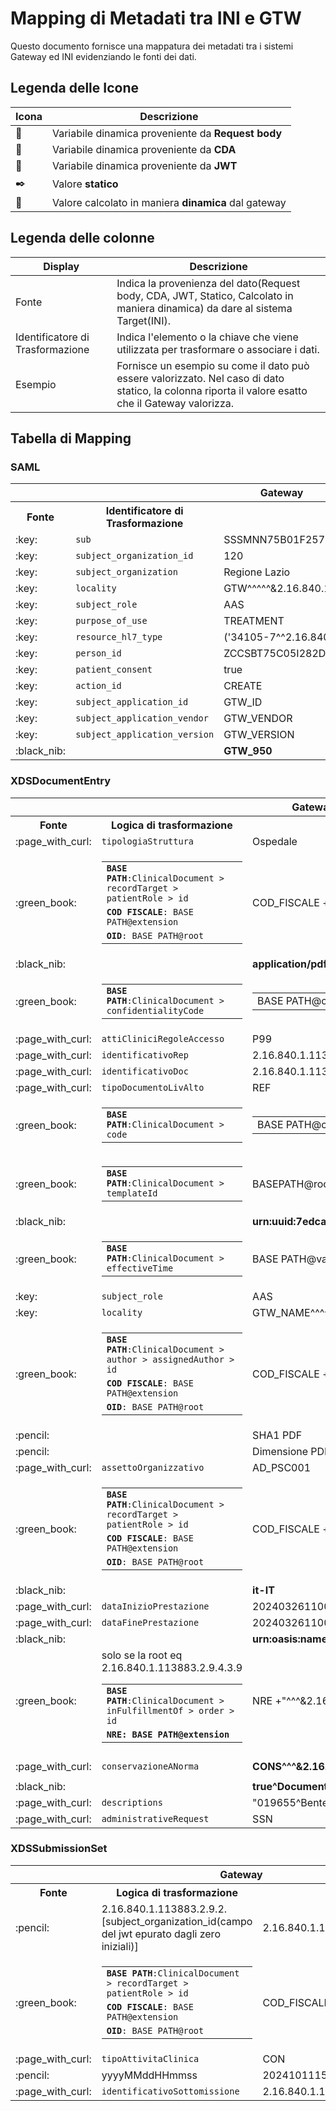 # Mapping di Metadati tra INI e GTW

Questo documento fornisce una mappatura dei metadati tra i sistemi Gateway ed INI evidenziando le fonti dei dati.

## Legenda delle Icone

| Icona             | Descrizione                                          |
|-------------------|------------------------------------------------------|
| :page_with_curl:  | Variabile dinamica proveniente da **Request body**   |
| :green_book:      | Variabile dinamica proveniente da **CDA**            |
| :key:             | Variabile dinamica proveniente da **JWT**            |
| :black_nib:       | Valore **statico**                                   |
| :pencil:          | Valore calcolato in maniera **dinamica** dal gateway | 

## Legenda delle colonne

| Display                           | Descrizione                                                                                                                                         |
|-----------------------------------|-----------------------------------------------------------------------------------------------------------------------------------------------------|
| Fonte                             | Indica la provenienza del dato(Request body, CDA, JWT, Statico, Calcolato in maniera dinamica) da dare al sistema Target(INI).                      |
| Identificatore di Trasformazione  | Indica l'elemento o la chiave che viene utilizzata per trasformare o associare i dati.                                                              |
| Esempio                           | Fornisce un esempio su come il dato può essere valorizzato. Nel caso di dato statico, la colonna riporta il valore esatto che il Gateway valorizza. |


## Tabella di Mapping
<h3>SAML</h3>
<table>
    <tr>
        <th colspan="3">Gateway</th>
        <th rowspan="2">INI</th>
    </tr>
    <tr>
        <th>Fonte</th>
        <th>Identificatore di Trasformazione</th>
        <th>Esempio</th>
    </tr>
    <tr>
        <td>:key:</td>
        <td><code>sub</code></td>
        <td>SSSMNN75B01F257L^^^&2.16.840.1.113883.2.9.4.3.2&ISO</td>
        <td><code>urn:oasis:names:tc:xacml:1.0:subject:subject-id</code></td>
    </tr>
    <tr>
        <td>:key:</td>
        <td><code>subject_organization_id</code></td>
        <td>120</td>
        <td><code>urn:oasis:names:tc:xspa:1.0:subject:organization-id</code></td>
    </tr>
    <tr>
        <td>:key:</td>
        <td><code>subject_organization</code></td>
        <td>Regione Lazio</td>
        <td><code>urn:oasis:names:tc:xspa:1.0:subject:organization</code></td>
    </tr>
    <tr>
        <td>:key:</td>
        <td><code>locality</code></td>
        <td>GTW^^^^^&2.16.840.1.113883.2.9.4.1.3&ISO^^^^GTW_STRUTTURA</td>
        <td><code>urn:oasis:names:tc:xspa:1.0:environment:locality</code></td>
    </tr>
    <tr>
        <td>:key:</td>
        <td><code>subject_role</code></td>
        <td>AAS</td>
        <td><code>urn:oasis:names:tc:xacml:2.0:subject:role</code></td>
    </tr>
    <tr>
        <td>:key:</td>
        <td><code>purpose_of_use</code></td>
        <td>TREATMENT</td>
        <td><code>urn:oasis:names:tc:xspa:1.0:subject:purposeofuse</code></td>
    </tr>
    <tr>
        <td>:key:</td>
        <td><code>resource_hl7_type</code></td>
        <td>('34105-7^^2.16.840.1.113883.6.1')</td>
        <td><code>urn:oasis:names:tc:xspa:1.0:resource:hl7:type</code></td>
    </tr>
    <tr>
        <td>:key:</td>
        <td><code>person_id</code></td>
        <td>ZCCSBT75C05I282D^^^&2.16.840.1.113883.2.9.4.3.2&ISO</td>
        <td><code>urn:oasis:names:tc:xacml:1.0:resource:resource-id</code></td>
    </tr>
    <tr>
        <td>:key:</td>
        <td><code>patient_consent</code></td>
        <td>true</td>
        <td><code>urn:oasis:names:tc:xspa:1.0:resource:patient:consent</code></td>
    </tr>
    <tr>
        <td>:key:</td>
        <td><code>action_id</code></td>
        <td>CREATE</td>
        <td><code>urn:oasis:names:tc:xacml:1.0:action:action-id</code></td>
    </tr>
    <tr>
        <td>:key:</td>
        <td><code>subject_application_id</code></td>
        <td>GTW_ID</td>
        <td><code>SubjectApplicationId</code></td>
    </tr>
    <tr>
        <td>:key:</td>
        <td><code>subject_application_vendor</code></td>
        <td>GTW_VENDOR</td>
        <td><code>SubjectApplicationVendor</code></td>
    </tr>
    <tr>
        <td>:key:</td>
        <td><code>subject_application_version</code></td>
        <td>GTW_VERSION</td>
        <td><code>SubjectApplicationVersion</code></td>
    </tr>
    <tr>
        <td>:black_nib:</td>
        <td></td>
        <td><strong>GTW_950</strong></td>
        <td><code>SubjectAuthenticator</code></td>
    </tr>
</table>
 
<h3>XDSDocumentEntry</h3>

<table>
    <tr>
        <th colspan="3">Gateway</th>
        <th rowspan="2">INI</th>
    </tr>
    <tr>
        <th>Fonte</th>
        <th>Logica di trasformazione</th>
        <th>Esempio</th>
    </tr>
    <tr>
        <td>:page_with_curl:</td>
        <td><code>tipologiaStruttura</code></td>
        <td>Ospedale</td>
        <td><code>healthcareFacilityTypeCode</code></td>
    </tr>
    <tr>
        <td>:green_book:</td> 
        <td>
            <table>
                <tr>
                    <td><code><strong>BASE PATH</strong>:ClinicalDocument &gt; recordTarget &gt; patientRole &gt; id</code>
                    </td>
                </tr>
                <tr>
                    <td><code><strong>COD FISCALE</strong>: BASE PATH@extension</code></td>
                </tr>
                <tr>
                    <td><code><strong>OID</strong>: BASE PATH@root</code></td>
                </tr>
            </table>
        </td> 
        <td>COD_FISCALE + "^^^&" + OID + "&ISO"</td>
        <td><code>patientId</code></td>
    </tr>
    <tr>
        <td>:black_nib:</td>
        <td></td>
        <td><strong>application/pdf+text/x-cda-r2+xml</strong></td>
        <td><code>mimeType</code></td>
    </tr>
    <tr>
        <td>:green_book:</td>
        <td>
            <table>
                <tr>
                    <td><code><strong>BASE PATH</strong>:ClinicalDocument &gt confidentialityCode</code></td>
                </tr>
            </table>
        </td>
        <td>
            <table>
                <tr>
                    <td>BASE PATH@code</td>
                    <td>BASE PATH@displayName</td>
                </tr>
            </table>
        </td>
        <td><code>confidentialityCode</code></td>
    </tr>
    <tr>
        <td>:page_with_curl:</td>
        <td><code>attiCliniciRegoleAccesso</code></td>
        <td>P99</td>
        <td><code>eventCodeList</code></td>
    </tr>
    <tr>
        <td>:page_with_curl:</td>
        <td><code>identificativoRep</code></td>
        <td>2.16.840.1.113883.2.9.2.120.4.5.111111</td>
        <td><code>repositoryUniqueId</code></td>
    </tr>
    <tr>
        <td>:page_with_curl:</td>
        <td><code>identificativoDoc</code></td>
        <td>2.16.840.1.113883.2.9.2.120.4.4^GTW_ID</td>
        <td><code>uniqueId</code></td>
    </tr>
    <tr>
        <td>:page_with_curl:</td>
        <td><code>tipoDocumentoLivAlto</code></td>
        <td>REF</td>
        <td><code>classCode</code></td>
    </tr>
    <tr>
        <td>:green_book:</td>
        <td>
            <table>
                <tr>
                    <td><code><strong>BASE PATH</strong>:ClinicalDocument &gt code</code></td>
                </tr>
            </table>
        </td>
        <td>
            <table>
                <tr>
                    <td>BASE PATH@code</td>
                    <td>BASE PATH@displayName</td>
                </tr>
            </table>
        </td>
        <td><code>typeCode</code></td>
    </tr>
    <tr>
        <td>:green_book:</td>
        <td>
            <table>
                <tr>
                    <td><code><strong>BASE PATH</strong>:ClinicalDocument &gt templateId</code></td>
                </tr>
            </table>
        </td>
        <td>BASEPATH@root</td>
        <td><code>formatCode</code></td>
    </tr>
    <tr>
        <td>:black_nib:</td>
        <td></td>
        <td><strong>urn:uuid:7edca82f-054d-47f2-a032-9b2a5b5186c1</strong></td>
        <td><code>entryUUID</code></td>
    </tr>
    <tr>
        <td>:green_book:</td>
        <td>
            <table>
                <tr>
                    <td><code><strong>BASE PATH</strong>:ClinicalDocument &gt effectiveTime</code></td>
                </tr>
            </table>
        </td>
        <td>BASE PATH@value</td>
        <td><code>creationTime</code></td>
    </tr>
    <tr>
        <td>:key:</td>
        <td><code>subject_role</code></td>
        <td>AAS</td>
        <td><code>authorRole</code></td>
    </tr>
    <tr>
        <td>:key:</td>
        <td><code>locality</code></td>
        <td>GTW_NAME^^^^^&2.16.840.1.113883.2.9.4.1.3&ISO^^^^GTW_STRUCTURE</td>
        <td><code>authorInstitution</code></td>
    </tr>
    <tr>
        <td>:green_book:</td>
        <td>
            <table>
                <tr>
                    <td><code><strong>BASE PATH</strong>:ClinicalDocument &gt author &gt assignedAuthor &gt id</code>
                    </td>
                </tr>
                <tr>
                    <td><code><strong>COD FISCALE</strong>: BASE PATH@extension</code></td>
                </tr>
                <tr>
                    <td><code><strong>OID</strong>: BASE PATH@root</code></td>
                </tr>
            </table>
        </td>
        <td>COD_FISCALE + "^^^^^^^^&" + OID + "&ISO"</td>
        <td><code>authorPerson</code></td>
    </tr>
    <tr>
        <td>:pencil:</td>
        <td></td>
        <td>SHA1 PDF</td>
        <td><code>hash</code></td>
    </tr>
    <tr>
        <td>:pencil:</td>
        <td></td>
        <td>Dimensione PDF in byte</td>
        <td><code>size</code></td>
    </tr>
    <tr>
        <td>:page_with_curl:</td>
        <td><code>assettoOrganizzativo</code></td>
        <td>AD_PSC001</td>
        <td><code>practiceSettingsCode</code></td>
    </tr>
    <tr>
        <td>:green_book:</td>
        <td>
            <table>
                <tr>
                    <td><code><strong>BASE PATH</strong>:ClinicalDocument &gt recordTarget &gt patientRole &gt id</code>
                    </td>
                </tr>
                <tr>
                    <td><code><strong>COD FISCALE</strong>: BASE PATH@extension</code></td>
                </tr>
                <tr>
                    <td><code><strong>OID</strong>: BASE PATH@root</code></td>
                </tr>
            </table>
        </td>
        <td>COD_FISCALE + "^^^&" + OID + "&ISO"</td>
        <td><code>sourcePatientId</code></td>
    </tr>
    <tr>
        <td>:black_nib:</td>
        <td></td>
        <td><strong>it-IT</strong></td>
        <td><code>languageCode</code></td>
    </tr>
    <tr>
        <td>:page_with_curl:</td>
        <td><code>dataInizioPrestazione</code></td>
        <td>20240326110012</td>
        <td><code>serviceStartTime</code></td>
    </tr>
    <tr>
        <td>:page_with_curl:</td>
        <td><code>dataFinePrestazione</code></td>
        <td>20240326110012</td>
        <td><code>serviceStopTime</code></td>
    </tr>
    <tr>
        <td>:black_nib:</td>
        <td></td>
        <td><strong>urn:oasis:names:tc:ebxml-regrep:StatusType:Approved</strong></td>
        <td><code>$XDSDocumentEntryStatus</code></td>
    </tr>
    <tr>
        <td>:green_book:</td>
        <td>
            <table>
                <tr>
                    <td><code><strong>BASE PATH</strong>:ClinicalDocument &gt inFulfillmentOf &gt order &gt id</code>
                    </td>
                </tr>
                <tr>
                    <td><code><strong>NRE: BASE PATH@extension</strong></code></td>
                    solo se la root eq 2.16.840.1.113883.2.9.4.3.9
                </tr> 
            </table>
        </td>
        <td>NRE +"^^^&2.16.840.1.113883.2.9.4.3.8"+&ISO^urn:ihe:iti:xds:2013:order</td>
        <td><code>referenceIdList</code></td>
    </tr>
    <tr>
        <td>:page_with_curl:</td>
        <td><code>conservazioneANorma</code></td>
        <td><strong>CONS^^^&2.16.840.1.113883.2.9.3.3.6.1.7&ISO</strong></td>
        <td><code>urn:ita:2017:repository-type</code></td>
    </tr>
    <tr>
        <td>:black_nib:</td>
        <td></td>
        <td><strong>true^Documento firmato</strong></td>
        <td><code>documentSigned</code></td>
    </tr>
    <tr>
        <td>:page_with_curl:</td>
        <td><code>descriptions</code></td>
        <td>"019655^Bentelan^2.16.840.1.113883.2.9.6.1.5"</td>
        <td><code>description</code></td>
    </tr>
    <tr>
        <td>:page_with_curl:</td>
        <td><code>administrativeRequest</code></td>
        <td>SSN</td>
        <td><code>administrativeRequest</code></td>
    </tr>

</table>

<h3>XDSSubmissionSet</h3>

<table>
    <tr>
        <th colspan="3">Gateway</th>
        <th rowspan="2">INI</th>
    </tr>
    <tr>
        <th>Fonte</th>
        <th>Logica di trasformazione</th>
        <th>Esempio</th>
    </tr>
    <tr>
        <td>:pencil:</td>
        <td>2.16.840.1.113883.2.9.2.[subject_organization_id(campo del jwt epurato dagli zero iniziali)]</td>
        <td>2.16.840.1.113883.2.9.2.120</td>
        <td><code>sourceId</code></td>
    </tr>
    <tr>
        <td>:green_book:</td>
        <td>
            <table>
                <tr>
                    <td><code><strong>BASE PATH</strong>:ClinicalDocument &gt; recordTarget &gt; patientRole &gt; id</code>
                    </td>
                </tr>
                <tr>
                    <td><code><strong>COD FISCALE</strong>: BASE PATH@extension</code></td>
                </tr>
                <tr>
                    <td><code><strong>OID</strong>: BASE PATH@root</code></td>
                </tr>
            </table>
        </td>
        <td>COD_FISCALE + "^^^&" + OID + "&ISO"/td>
        <td><code>patientId</code></td>
    </tr>
    <tr>
        <td>:page_with_curl:</td>
        <td><code>tipoAttivitaClinica</code></td>
        <td>CON</td>
        <td><code>contentTypeCode</code></td>
    </tr>
    <tr>
        <td>:pencil:</td>
        <td>yyyyMMddHHmmss</td>
        <td>20241011152345</td>
        <td><code>submissionTime</code></td>
    </tr>
    <tr>
        <td>:page_with_curl:</td>
        <td><code>identificativoSottomissione</code></td>
        <td>2.16.840.1.113883.2.9.2.120.4.3.123456</td>
        <td><code>uniqueId</code></td>
    </tr>

</table>